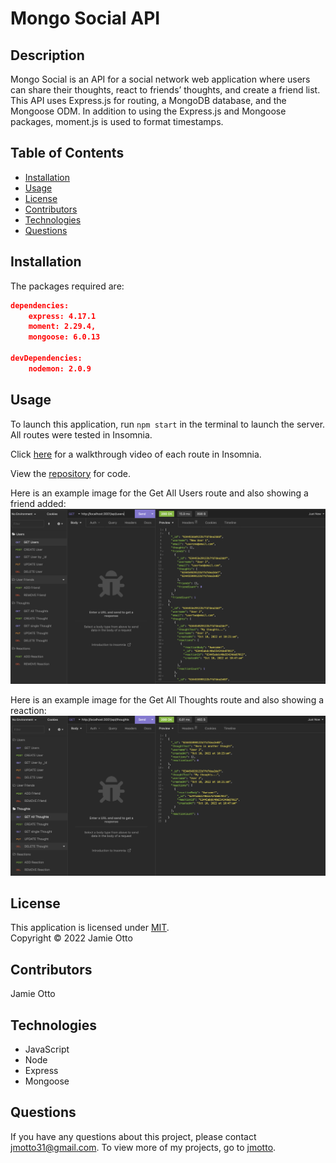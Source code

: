 # Mongo Social API
## Description

Mongo Social is an API for a social network web application where users can share their thoughts, react to friends’ thoughts, and create a friend list. This API uses Express.js for routing, a MongoDB database, and the Mongoose ODM. In addition to using the Express.js and Mongoose packages, moment.js is used to format timestamps.

## Table of Contents

- [Installation](#installation)
- [Usage](#usage)
- [License](#license)
- [Contributors](#contributors)
- [Technologies](#technologies)
- [Questions](#questions)


## Installation
The packages required are:
```json
dependencies:
    express: 4.17.1
    moment: 2.29.4,
    mongoose: 6.0.13

devDependencies:
    nodemon: 2.0.9
```

## Usage
  
To launch this application, run `npm start` in the terminal to launch the server. All routes were tested in Insomnia. 

Click [here](https://drive.google.com/file/d/133H1AAx08BUcTNk290Jg7nX4wX9Gqthi/view?usp=sharing) for a walkthrough video of each route in Insomnia.

View the [repository](https://github.com/jmotto/Mongo-Social-API.git) for code. 

Here is an example image for the Get All Users route and also showing a friend added:
![get-all-users](assets/images/18-GetAllUsers.png)

Here is an example image for the Get All Thoughts route and also showing a reaction:
![get-all-thought](assets/images/18-GetAllThoughts.png)


## License
This application is licensed under [MIT]((https://opensource.org/licenses/MIT)). 
<br/> Copyright &copy; 2022 Jamie Otto


## Contributors
Jamie Otto

## Technologies
* JavaScript
* Node
* Express
* Mongoose


## Questions
If you have any questions about this project, please contact [jmotto31@gmail.com](mailto:jmotto31@gmail.com). To view more of my projects, go to [jmotto](https://github.com/jmotto).